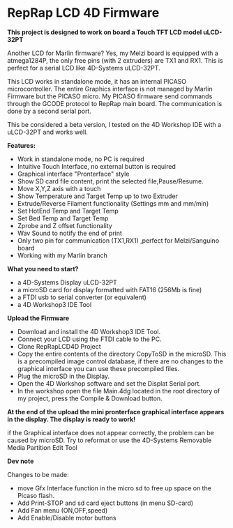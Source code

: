 # RepRap LCD 4D Firmware

**This project is designed to work on board a Touch TFT LCD model uLCD-32PT**

Another LCD for Marlin firmware? 
Yes, my Melzi board is equipped with a atmega1284P, the only free pins (with 2 extruders) are TX1 and RX1.
This is perfect for a serial LCD like 4D-Systems uLCD-32PT.

This LCD works in standalone mode, it has an internal PICASO microcontroller. 
The entire Graphics interface is not managed by Marlin Firmware but the PICASO micro. 
My PICASO firmware send commands through the GCODE protocol to RepRap main board. 
The communication is done by a second serial port.

This be considered a beta version, I tested on the 4D Workshop IDE with a uLCD-32PT and works well.


**Features:**
  * Work in standalone mode, no PC is required
  * Intuitive Touch Interface, no external button is required
  * Graphical interface "Pronterface" style
  * Show SD card file content, print the selected file,Pause/Resume.
  * Move X,Y,Z axis with a touch
  * Show Temperature and Target Temp up to two Extruder
  * Extrude/Reverse Filament functionality (Settings mm and mm/min)
  * Set HotEnd Temp and Target Temp
  * Set Bed Temp and Target Temp
  * Zprobe and Z offset functionality
  * Wav Sound to notify the end of print
  * Only two pin for communication (TX1,RX1) ,perfect for Melzi/Sanguino board
  * Working with my Marlin branch
  
**What you need to start?**

  * a 4D-Systems Display uLCD-32PT
  * a microSD card for display formatted with FAT16 (256Mb is fine)
  * a FTDI usb to serial converter (or equivalent)
  * a 4D Workshop3 IDE Tool
  
**Upload the Firmware**

  * Download and install the 4D Workshop3 IDE Tool.
  * Connect your LCD using the FTDI cable to the PC.
  * Clone RepRapLCD4D Project
  * Copy the entire contents of the directory CopyToSD in the microSD. 
    This is a precompiled image control database, if there are no changes to the graphical interface you can use these precompiled files.
  * Plug the microSD in the Display.
  * Open the 4D Workshop software and set the Displat Serial port.
  * In the workshop open the file Main.4dg located in the root directory of my project, press the Compile & Download button.

**At the end of the upload the mini pronterface graphical interface appears in the display. 
The display is ready to work!**

if the Graphical interface does not appear correctly, the problem can be caused by microSD. 
Try to reformat or use the 4D-Systems Removable Media Partition Edit Tool

**Dev note**

Changes to be made:

  * move Gfx Interface function in the micro sd to free up space on the Picaso flash.
  * Add Print-STOP and sd card eject buttons (in menu SD-card)
  * Add Fan menu (ON,OFF,speed)
  * Add Enable/Disable motor buttons
